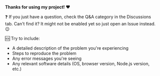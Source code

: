 **Thanks for using my project! ❤️**

❓ If you just have a question, check the Q&A category in the Discussions tab.
Can't find it? It might not be enabled yet so just open an Issue instead. 😉

🆘 Try to include:

- A detailed description of the problem you're experiencing
- Steps to reproduce the problem
- Any error messages you're seeing
- Any relevant software details (OS, browser version, Node.js version, etc.)
